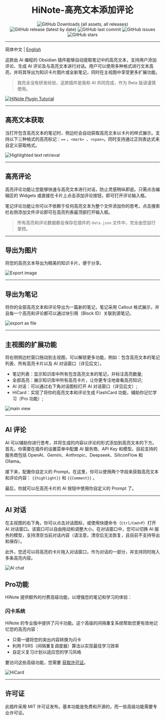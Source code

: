<div align="center">
	<h1>HiNote-高亮文本添加评论</h1>
	<img src="https://img.shields.io/github/downloads/CatMuse/HiNote/total" alt="GitHub Downloads (all assets, all releases)" />
	<img src="https://img.shields.io/github/v/release/CatMuse/HiNote" alt="GitHub release (latest by date)" />
	<img src="https://img.shields.io/github/last-commit/CatMuse/HiNote" alt="GitHub last commit" />
	<img src="https://img.shields.io/github/issues/CatMuse/HiNote" alt="GitHub issues" />
	<img src="https://img.shields.io/github/stars/CatMuse/HiNote?style=social" alt="GitHub stars" />
</div>

---

简体中文 | [English](./README.md)

这款由 AI 编程的 Obsidian 插件能够自动提取笔记中的高亮文本，支持用户添加评论、生成 AI 评论及与高亮文本进行对话。用户可以使用多种格式进行文本高亮，并将其导出为知识卡片图片或全新笔记，同时在主视图中享受更多扩展功能。

>  我完全没有研发经验，这款插件是我和 AI 共同完成，作为 Beta 版请谨慎使用。

[![HiNote Plugin Tutorial](https://img.youtube.com/vi/M3K80g5MYM8/maxresdefault.jpg)](https://www.youtube.com/watch?v=M3K80g5MYM8)

---
## 高亮文本获取

当打开包含高亮文本的笔记时，侧边栏会自动获取高亮文本以卡片的样式展示。支持以下三种格式的高亮标记：`==` 、`<mark> `、`<span>`。同时支持通过正则表达式来自定义获取格式。

![Highlighted text retrieval](./doc/highlighted-text-retrieval.jpg)

---
## 高亮评论

高亮评论功能让您能够快速与高亮文本进行对话，防止灵感稍纵即逝。只需点击编辑区的 Widgets 或直接在卡片上点击添加评论按钮，即可打开评论输入框。

笔记评论功能让你可以不依赖于任何高亮文本为整个文件添加你的思考。点击搜索栏右侧添加文件评论即可在高亮列表最顶部打开输入框。

>  所有高亮和评论数据都会保存在插件的 `data.json` 文件中，完全由您自行掌控。

---

## 导出为图片

将您的高亮文本导出为精美的知识卡片，便于分享。

![Export image](./doc/export-image.jpg)

---

## 导出为笔记

将你的全部高亮文本和评论导出为一篇新的笔记，笔记采用 Callout 格式展示，并且每一个高亮和评论都可以通过块引用（Block ID）关联到源笔记。

![export as file](./doc/export-as-file.jpg)

---

## 主视图的扩展功能

将右侧侧边栏窗口拖动到主视图，可以解锁更多功能，例如：包含高亮文本的笔记列表、所有高亮卡片以及 AI 对话窗口（详见后文）。

- 笔记列表：显示知识库中所有包含高亮文本的笔记，并标注高亮数量;
- 全部高亮：展示知识库中所有高亮卡片，让你更专注地查看高亮知识;
- AI 对话：可以通过右下角对话图标打开 AI 对话窗口（详见后文）;
- HiCard：实现了将你的高亮文本和评论生成 FlashCard 功能，辅助你记忆学习（Pro 功能）;

![main view](./doc/main-view.jpg)

---

## AI 评论

AI 可以辅助你进行思考，并将生成的内容以评论的形式添加到高亮文本的下方。首先，你需要在插件的设置菜单中配置 AI 服务商、API Key 和模型。目前支持的服务商包括 OpenAI、Gemini、Anthropic、Deepseek、SiliconFlow 和 Ollama。

接下来，配置你自定义的 Prompt。在这里，你可以使用两个字段来获取高亮文本和评论内容： `{{highlight}}` 和 `{{Comment}}` 。

最后，你就可以在高亮卡片的 AI 按钮中使用你自定义的 Prompt 了。

---

## AI  对话

在主视图的右下角，你可以点击对话图标，或使用快捷命令（`Ctrl/Cmd+P`）打开 AI 对话窗口。该窗口可以自由拖动和调整大小。在对话窗口中，您可以切换 AI 服务的模型，支持清空当前对话内容（请注意，清空后无法恢复，且目前不支持导出和保存）。

此外，您还可以将高亮的卡片拖入对话窗口，作为对话的一部分，并支持同时拖入多条高亮内容。

![AI chat](./doc/ai-chat.jpg)

## Pro功能

HiNote 提供额外的付费高级功能，以增强您的笔记和学习的体验：

### 闪卡系统

HiNote 的专业版中提供了闪卡功能。这个高级的间隔重复系统帮助您更有效地记忆您的高亮内容：

- 只需一键将您的突出内容转换为闪卡
- 利用 FSRS（间隔重复调度器）算法以实现最佳学习效率
- 自定义复习计划以适应您的学习风格

要访问这些高级功能，您需要 [获取许可证](https://hinote.vip)。

![HiCard](./doc/hi-card.jpg)

---

## 许可证

此插件采用 MIT 许可证发布。基本功能是免费和开源的，而一些高级功能需要专业许可证。